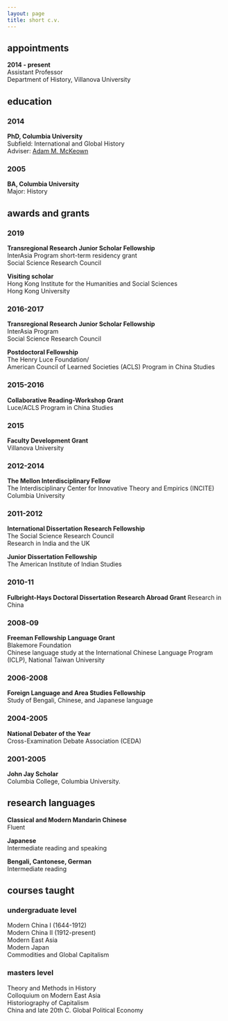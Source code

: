 ```yaml
---
layout: page
title: short c.v.
---
```


## appointments

**2014 - present**  
Assistant Professor  
Department of History, Villanova University

## education

### **2014**  
**PhD, Columbia University**     
Subfield: International and Global History  
Adviser: [Adam M. McKeown](https://www.historians.org/publications-and-directories/perspectives-on-history/december-2017/adam-mckeown-(1965%E2%80%932017))

### **2005**  
**BA, Columbia University**   
Major: History

## awards and grants

### **2019**  
**Transregional Research Junior Scholar Fellowship**  
InterAsia Program short-term residency grant  
Social Science Research Council 

**Visiting scholar**  
Hong Kong Institute for the Humanities and Social Sciences  
Hong Kong University

### **2016-2017**  
**Transregional Research Junior Scholar Fellowship**  
InterAsia Program  
Social Science Research Council 

**Postdoctoral Fellowship**  
The Henry Luce Foundation/  
American Council of Learned Societies (ACLS) Program in China Studies 

### **2015-2016**  
**Collaborative Reading-Workshop Grant**  
Luce/ACLS Program in China Studies

### 2015 
**Faculty Development Grant**  
Villanova University

### **2012-2014**  
**The Mellon Interdisciplinary Fellow**  
The Interdisciplinary Center for Innovative Theory and Empirics (INCITE)  
Columbia University

### **2011-2012**  
**International Dissertation Research Fellowship**  
The Social Science Research Council  
Research in India and the UK

**Junior Dissertation Fellowship**  
The American Institute of Indian Studies

### **2010-11**  
**Fulbright-Hays Doctoral Dissertation Research Abroad Grant**
Research in China

### **2008-09**  
**Freeman Fellowship Language Grant**  
Blakemore Foundation  
Chinese language study at the International Chinese Language Program (ICLP), National Taiwan University

### **2006-2008**  
**Foreign Language and Area Studies Fellowship**  
Study of Bengali, Chinese, and Japanese language


### **2004-2005**  
**National Debater of the Year**  
Cross-Examination Debate Association (CEDA) 

### **2001-2005**  
**John Jay Scholar**  
Columbia College, Columbia University.  


## research languages

**Classical and Modern Mandarin Chinese**  
Fluent

**Japanese**  
Intermediate reading and speaking

**Bengali, Cantonese, German**  
Intermediate reading

## courses taught

### undergraduate level

Modern China I (1644-1912)  
Modern China II (1912-present)  
Modern East Asia  
Modern Japan  
Commodities and Global Capitalism


### masters level

Theory and Methods in History  
Colloquium on Modern East Asia  
Historiography of Capitalism  
China and late 20th C. Global Political Economy
